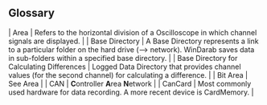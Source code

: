 ## Glossary

  |  Area  |  Refers to the horizontal division of a Oscilloscope in which channel signals are displayed. | 
 | Base Directory | A Base Directory represents a link to a particular folder on the hard drive (--> network). WinDarab saves data in sub-folders within a specified base directory. | 
 | Base Directory for Calculating Differences | Logged Data Directory that provides channel values (for the second channel) for calculating a difference. | 
 | Bit Area | See Area | 
 | CAN | **C**ontroller **A**rea **N**etwork | 
 | CanCard | Most commonly used hardware for data recording. A more recent device is CardMemory. | 
